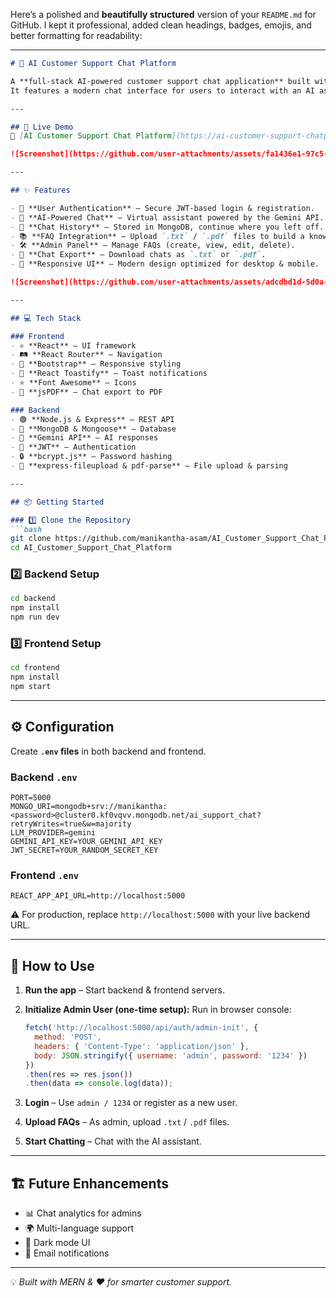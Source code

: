 Here’s a polished and **beautifully structured** version of your `README.md` for GitHub. I kept it professional, added clean headings, badges, emojis, and better formatting for readability:

---

````markdown
# 🤖 AI Customer Support Chat Platform  

A **full-stack AI-powered customer support chat application** built with the **MERN stack (MongoDB, Express, React, Node.js)** and **Gemini API**.  
It features a modern chat interface for users to interact with an AI assistant and an **admin panel** for managing company FAQs.  

---

## 🚀 Live Demo  
🔗 [AI Customer Support Chat Platform](https://ai-customer-support-chatplatform.onrender.com)  

![Screenshot](https://github.com/user-attachments/assets/fa1436e1-97c5-4601-a134-a6882ed9d159)  

---

## ✨ Features  

- 🔐 **User Authentication** – Secure JWT-based login & registration.  
- 🤖 **AI-Powered Chat** – Virtual assistant powered by the Gemini API.  
- 💬 **Chat History** – Stored in MongoDB, continue where you left off.  
- 📚 **FAQ Integration** – Upload `.txt` / `.pdf` files to build a knowledge base.  
- 🛠️ **Admin Panel** – Manage FAQs (create, view, edit, delete).  
- 📂 **Chat Export** – Download chats as `.txt` or `.pdf`.  
- 📱 **Responsive UI** – Modern design optimized for desktop & mobile.  

![Screenshot](https://github.com/user-attachments/assets/adcdbd1d-5d0a-4c6f-9a69-6d366b301af6)  

---

## 💻 Tech Stack  

### Frontend  
- ⚛️ **React** – UI framework  
- 🛤️ **React Router** – Navigation  
- 🎨 **Bootstrap** – Responsive styling  
- 🔔 **React Toastify** – Toast notifications  
- ⭐ **Font Awesome** – Icons  
- 📝 **jsPDF** – Chat export to PDF  

### Backend  
- 🟢 **Node.js & Express** – REST API  
- 🍃 **MongoDB & Mongoose** – Database  
- 🤖 **Gemini API** – AI responses  
- 🔑 **JWT** – Authentication  
- 🔒 **bcrypt.js** – Password hashing  
- 📂 **express-fileupload & pdf-parse** – File upload & parsing  

---

## 📦 Getting Started  

### 1️⃣ Clone the Repository  
```bash
git clone https://github.com/manikantha-asam/AI_Customer_Support_Chat_Platform.git
cd AI_Customer_Support_Chat_Platform
````

### 2️⃣ Backend Setup

```bash
cd backend
npm install
npm run dev
```

### 3️⃣ Frontend Setup

```bash
cd frontend
npm install
npm start
```

---

## ⚙️ Configuration

Create **`.env` files** in both backend and frontend.

### Backend `.env`

```env
PORT=5000
MONGO_URI=mongodb+srv://manikantha:<password>@cluster0.kf0vqvv.mongodb.net/ai_support_chat?retryWrites=true&w=majority
LLM_PROVIDER=gemini
GEMINI_API_KEY=YOUR_GEMINI_API_KEY
JWT_SECRET=YOUR_RANDOM_SECRET_KEY
```

### Frontend `.env`

```env
REACT_APP_API_URL=http://localhost:5000
```

⚠️ For production, replace `http://localhost:5000` with your live backend URL.

---

## 🤖 How to Use

1. **Run the app** – Start backend & frontend servers.
2. **Initialize Admin User (one-time setup):**
   Run in browser console:

   ```js
   fetch('http://localhost:5000/api/auth/admin-init', {
     method: 'POST',
     headers: { 'Content-Type': 'application/json' },
     body: JSON.stringify({ username: 'admin', password: '1234' })
   })
   .then(res => res.json())
   .then(data => console.log(data));
   ```
3. **Login** – Use `admin / 1234` or register as a new user.
4. **Upload FAQs** – As admin, upload `.txt` / `.pdf` files.
5. **Start Chatting** – Chat with the AI assistant.

---

## 🏗️ Future Enhancements

* 📊 Chat analytics for admins
* 🌍 Multi-language support
* 🎨 Dark mode UI
* 🔔 Email notifications

---


💡 *Built with MERN & ❤️ for smarter customer support.*

